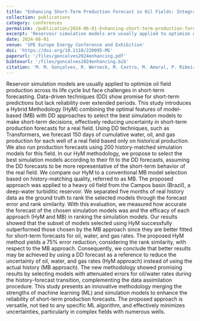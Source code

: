 ```yaml
---
title: "Enhancing Short-Term Production Forecast in Oil Fields: Integrating Data-Driven and Model-Based Approaches to Reduce Uncertainty"
collection: publications
category: conferences
permalink: /publication/2024-06-01-Enhancing-short-term-production-forecast-in-oil-fields-integrating-data-driven-and-model-based-approaches-to-reduce-uncertainty
excerpt: 'Reservoir simulation models are usually applied to optimize oil field production across its life cycle but face challenges in short-term forecasting. Data-driven techniques (DD) show promise for short-term predictions but lack reliability over extended periods. This study introduces a Hybrid Methodology (HyM) combining the optimal features of model-based (MB) with DD approaches to select the best simulation models to make short-term decisions, effectively reducing uncertainty in short-term production forecasts for a real field.'
date: 2024-06-01
venue: 'SPE Europe Energy Conference and Exhibition'
doi: 'https://doi.org/10.2118/220095-MS'
paperurl: '/files/goncalves2024enhancing.pdf'
bibtexurl: '/files/goncalves2024enhancing.bib'
citation: 'M. M. Gonçalves, R. Werneck, M. Castro, M. Amaral, P. Ribeiro Mendes, L. A. Lusquino Filho, A. Esmin, R. Moura, E. Morais, O. C. Linares, A. Lustosa, S. Salavati, D. J. Schiozer, A. Mello Ferreira, A. Rocha, and A. Davolio. Enhancing short-term production forecast in oil fields: Integrating data-driven and model-based approaches to reduce uncertainty. volume SPE Europe Energy Conference and Exhibition of SPE Europec featured at EAGE Conference and Exhibition, page D031S019R002, 06 2024.'
---
```


Reservoir simulation models are usually applied to optimize oil field production across its life cycle but face challenges in short-term forecasting. Data-driven techniques (DD) show promise for short-term predictions but lack reliability over extended periods. This study introduces a Hybrid Methodology (HyM) combining the optimal features of model-based (MB) with DD approaches to select the best simulation models to make short-term decisions, effectively reducing uncertainty in short-term production forecasts for a real field. Using DD techniques, such as Transformers, we forecast 150 days of cumulative water, oil, and gas production for each well of a real field based only on historical production. We also run production forecasts using 200 history-matched simulation models for this field. In our HyM methodology, we propose to select the best simulation models according to their fit to the DD forecasts, assuming the DD forecasts to be more representative of the short-term behavior of the real field. We compare our HyM to a conventional MB model selection based on history-matching quality, referred to as MB. The proposed approach was applied to a heavy oil field from the Campos basin (Brazil), a deep-water turbiditic reservoir. We separated five months of real history data as the ground truth to rank the selected models through the forecast error and rank similarity. With this evaluation, we measured how accurate the forecast of the chosen simulation models was and the efficacy of each approach (HyM and MB) in ranking the simulation models. Our results showed that the subset of models selected using HyM successfully outperformed those chosen by the MB approach since they are better fitted for short-term forecasts for oil, water, and gas rates. The proposed HyM method yields a 75\% error reduction, considering the rank similarity, with respect to the MB approach. Consequently, we conclude that better results may be achieved by using a DD forecast as a reference to reduce the uncertainty of oil, water, and gas rates (HyM approach) instead of using the actual history (MB approach). The new methodology showed promising results by selecting models with attenuated errors for oil/water rates during the history-forecast transition, complementing the data assimilation procedure. This study presents an innovative methodology merging the strengths of machine learning (ML) and simulation models to enhance the reliability of short-term production forecasts. The proposed approach is versatile, not tied to any specific ML algorithm, and effectively minimizes uncertainties, particularly in complex fields with numerous wells.